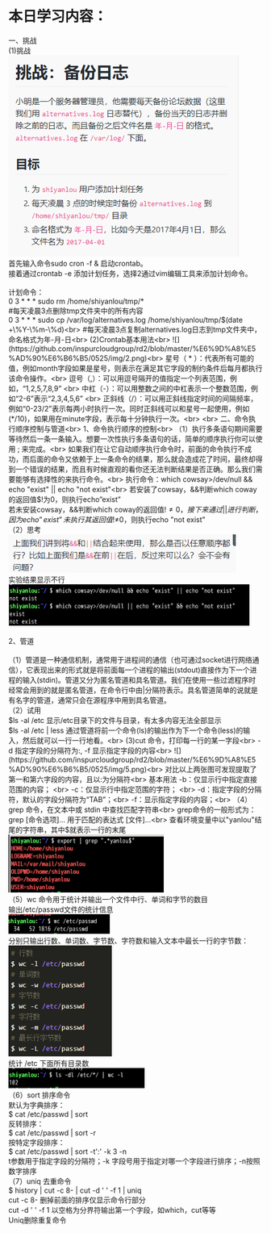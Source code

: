 本日学习内容：<br>
====
一、挑战<br>
(1)挑战<br>
![](https://github.com/inspurcloudgroup/rd2/blob/master/%E6%9D%A8%E5%AD%90%E6%B6%B5/0525/img/1.png)<br>
首先输入命令sudo cron -f & 启动crontab。<br>
接着通过crontab -e 添加计划任务，选择2通过vim编辑工具来添加计划命令。<br><br>
计划命令：<br>
0 3 * * * sudo rm /home/shiyanlou/tmp/* <br>
#每天凌晨3点删除tmp文件夹中的所有内容<br>
0 3 * * * sudo cp /var/log/alternatives.log /home/shiyanlou/tmp/$(date +\%Y-\%m-\%d)<br>
#每天凌晨3点复制alternatives.log日志到tmp文件夹中，命名格式为年-月-日<br>
(2)Crontab基本用法<br>
![](https://github.com/inspurcloudgroup/rd2/blob/master/%E6%9D%A8%E5%AD%90%E6%B6%B5/0525/img/2.png)<br>
星号（ * ）：代表所有可能的值，例如month字段如果是星号，则表示在满足其它字段的制约条件后每月都执行该命令操作。<br>
逗号（,）：可以用逗号隔开的值指定一个列表范围，例如，“1,2,5,7,8,9” <br>
中杠（-）：可以用整数之间的中杠表示一个整数范围，例如“2-6”表示“2,3,4,5,6” <br>
正斜线（/）：可以用正斜线指定时间的间隔频率，例如“0-23/2”表示每两小时执行一次。同时正斜线可以和星号一起使用，例如(*/10)，如果用在minute字段，表示每十分钟执行一次。<br>
<br>
二、命令执行顺序控制与管道<br>
1、命令执行顺序的控制<br>
（1）执行多条语句期间需要等待然后一条一条输入。想要一次性执行多条语句的话，简单的顺序执行你可以使用 ; 来完成。<br>
如果我们在让它自动顺序执行命令时，前面的命令执行不成功，而后面的命令又依赖于上一条命令的结果，那么就会造成花了时间，最终却得到一个错误的结果，而且有时候直观的看你还无法判断结果是否正确。那么我们需要能够有选择性的来执行命令。<br>
执行命令：which cowsay>/dev/null && echo "exist" || echo "not exist"<br>
若安装了cowsay，&&判断which coway的返回值$!为0，则执行echo”exist”<br>
若未安装cowsay，&&判断which coway的返回值$!≠0，接下来通过||进行判断，因为echo”exist”未执行其返回值$!≠0，则执行echo "not exist"<br>
（2）思考<br>
![](https://github.com/inspurcloudgroup/rd2/blob/master/%E6%9D%A8%E5%AD%90%E6%B6%B5/0525/img/3.png)<br>
实验结果显示不行<br>
![](https://github.com/inspurcloudgroup/rd2/blob/master/%E6%9D%A8%E5%AD%90%E6%B6%B5/0525/img/4.png)<br><br>
2、管道<br><br>
（1）管道是一种通信机制，通常用于进程间的通信（也可通过socket进行网络通信），它表现出来的形式就是将前面每一个进程的输出(stdout)直接作为下一个进程的输入(stdin)。管道又分为匿名管道和具名管道。我们在使用一些过滤程序时经常会用到的就是匿名管道，在命令行中由|分隔符表示。具名管道简单的说就是有名字的管道，通常只会在源程序中用到具名管道。<br>
（2）试用<br>
$ls -al /etc 显示/etc目录下的文件与目录，有太多内容无法全部显示<br>
$ls -al /etc | less 通过管道将前一个命令(ls)的输出作为下一个命令(less)的输入，然后就可以一行一行地看。<br>
(3)cut 命令，打印每一行的某一字段<br>
-d 指定字段的分隔符为:, -f 	显示指定字段的内容<br>
![](https://github.com/inspurcloudgroup/rd2/blob/master/%E6%9D%A8%E5%AD%90%E6%B6%B5/0525/img/5.png)<br>
对比以上两张图可发现提取了第一和第六字段的内容，且以:为分隔符<br>
基本用法
-b：仅显示行中指定直接范围的内容； <br>
-c：仅显示行中指定范围的字符； <br>
-d：指定字段的分隔符，默认的字段分隔符为“TAB”；<br>
-f：显示指定字段的内容；<br>
（4）grep 命令，在文本中或 stdin 中查找匹配字符串<br>
grep命令的一般形式为： grep [命令选项]... 用于匹配的表达式 [文件]...<br>
查看环境变量中以"yanlou"结尾的字符串，其中$就表示一行的末尾<br>
![](https://github.com/inspurcloudgroup/rd2/blob/master/%E6%9D%A8%E5%AD%90%E6%B6%B5/0525/img/6.png)<br>
（5）wc 命令用于统计并输出一个文件中行、单词和字节的数目<br>
输出/etc/passwd文件的统计信息<br>
![](https://github.com/inspurcloudgroup/rd2/blob/master/%E6%9D%A8%E5%AD%90%E6%B6%B5/0525/img/7.png)<br>
分别只输出行数、单词数、字节数、字符数和输入文本中最长一行的字节数：<br>
![](https://github.com/inspurcloudgroup/rd2/blob/master/%E6%9D%A8%E5%AD%90%E6%B6%B5/0525/img/8.png)<br>
统计 /etc 下面所有目录数<br>
![](https://github.com/inspurcloudgroup/rd2/blob/master/%E6%9D%A8%E5%AD%90%E6%B6%B5/0525/img/9.png)<br>
（6）sort 排序命令<br>
默认为字典排序：<br>
$ cat /etc/passwd | sort<br>
反转排序：<br>
$ cat /etc/passwd | sort -r<br>
按特定字段排序：<br>
$ cat /etc/passwd | sort -t':' -k 3 -n<br>
t参数用于指定字段的分隔符；-k 字段号用于指定对哪一个字段进行排序；-n按照数字排序<br>
（7）uniq 去重命令<br>
$ history | cut -c 8- | cut -d ' ' -f 1 | uniq<br>
cut -c 8- 删掉前面的排序仅显示命令行部分<br>
cut -d ' ' -f 1 以空格为分界符输出第一个字段，如which，cut等等<br>
Uniq删除重复命令<br>


